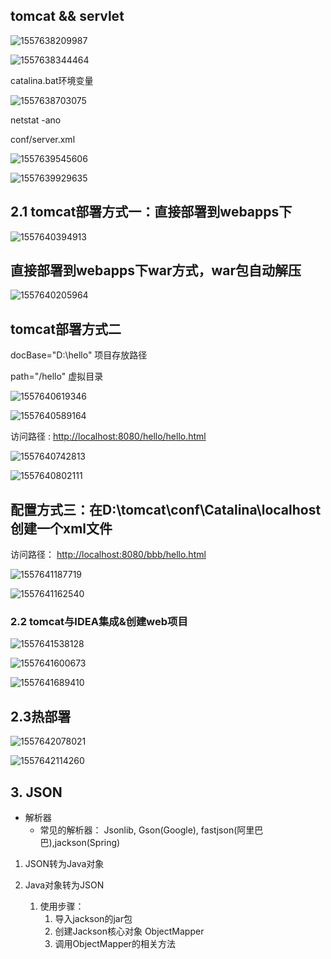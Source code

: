## tomcat && servlet

![1557638209987](C:\Users\michaelhee\AppData\Roaming\Typora\typora-user-images\1557638209987.png)

![1557638344464](C:\Users\michaelhee\AppData\Roaming\Typora\typora-user-images\1557638344464.png)

catalina.bat环境变量

![1557638703075](C:\Users\michaelhee\AppData\Roaming\Typora\typora-user-images\1557638703075.png)

netstat -ano

conf/server.xml

![1557639545606](C:\Users\michaelhee\AppData\Roaming\Typora\typora-user-images\1557639545606.png)

![1557639929635](C:\Users\michaelhee\AppData\Roaming\Typora\typora-user-images\1557639929635.png)

## 2.1 tomcat部署方式一：直接部署到webapps下

![1557640394913](C:\Users\michaelhee\AppData\Roaming\Typora\typora-user-images\1557640394913.png)

## 直接部署到webapps下war方式，war包自动解压



![1557640205964](C:\Users\michaelhee\AppData\Roaming\Typora\typora-user-images\1557640205964.png)

## tomcat部署方式二

docBase="D:\hello" 	项目存放路径

path="/hello"	     虚拟目录



![1557640619346](C:\Users\michaelhee\AppData\Roaming\Typora\typora-user-images\1557640619346.png)



![1557640589164](C:\Users\michaelhee\AppData\Roaming\Typora\typora-user-images\1557640589164.png)



访问路径 : <http://localhost:8080/hello/hello.html>

![1557640742813](C:\Users\michaelhee\AppData\Roaming\Typora\typora-user-images\1557640742813.png)

![1557640802111](C:\Users\michaelhee\AppData\Roaming\Typora\typora-user-images\1557640802111.png)

## 配置方式三：在D:\tomcat\conf\Catalina\localhost创建一个xml文件

访问路径： <http://localhost:8080/bbb/hello.html>

![1557641187719](C:\Users\michaelhee\AppData\Roaming\Typora\typora-user-images\1557641187719.png)



![1557641162540](C:\Users\michaelhee\AppData\Roaming\Typora\typora-user-images\1557641162540.png)

### 2.2 tomcat与IDEA集成&创建web项目

![1557641538128](C:\Users\michaelhee\AppData\Roaming\Typora\typora-user-images\1557641538128.png)

![1557641600673](C:\Users\michaelhee\AppData\Roaming\Typora\typora-user-images\1557641600673.png)

![1557641689410](C:\Users\michaelhee\AppData\Roaming\Typora\typora-user-images\1557641689410.png)

## 2.3热部署



![1557642078021](C:\Users\michaelhee\AppData\Roaming\Typora\typora-user-images\1557642078021.png)

![1557642114260](C:\Users\michaelhee\AppData\Roaming\Typora\typora-user-images\1557642114260.png)

## 3. JSON

* 解析器
  * 常见的解析器： Jsonlib, Gson(Google), fastjson(阿里巴巴),jackson(Spring)

1. JSON转为Java对象

   

2. Java对象转为JSON

   1. 使用步骤：
      1. 导入jackson的jar包
      2. 创建Jackson核心对象 ObjectMapper
      3. 调用ObjectMapper的相关方法

